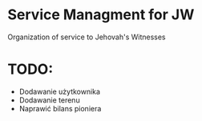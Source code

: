 # Service Managment for JW
 Organization of service to Jehovah's Witnesses

# TODO:
- Dodawanie użytkownika
- Dodawanie terenu
- Naprawić bilans pioniera